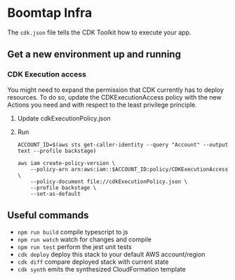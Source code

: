 # Boomtap Infra

The `cdk.json` file tells the CDK Toolkit how to execute your app.

## Get a new environment up and running

### CDK Execution access

You might need to expand the permission that CDK currently has to deploy resources. To do so, update the
CDKExecutionAccess policy with the new Actions you need and with respect to the least privilege principle.

1. Update cdkExecutionPolicy.json
2. Run

   ```
   ACCOUNT_ID=$(aws sts get-caller-identity --query "Account" --output text --profile backstage)
   ```

   ```
   aws iam create-policy-version \
       --policy-arn arn:aws:iam::$ACCOUNT_ID:policy/CDKExecutionAccess \
       --policy-document file://cdkExecutionPolicy.json \
       --profile backstage \
       --set-as-default
   ```

## Useful commands

- `npm run build` compile typescript to js
- `npm run watch` watch for changes and compile
- `npm run test` perform the jest unit tests
- `cdk deploy` deploy this stack to your default AWS account/region
- `cdk diff` compare deployed stack with current state
- `cdk synth` emits the synthesized CloudFormation template
